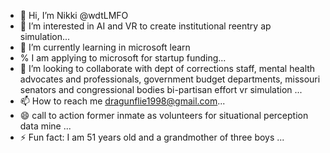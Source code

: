 - 👋 Hi, I’m Nikki @wdtLMFO
- 👀 I’m interested in AI and VR to create institutional reentry ap simulation...
- 🌱 I’m currently learning in microsoft learn
- % I am applying to microsoft for startup funding...
- 💞️ I’m looking to collaborate with dept of corrections staff, mental health advocates and professionals, government budget departments, missouri senators and congressional bodies bi-partisan effort vr simulation ...
- 📫 How to reach me dragunflie1998@gmail.com...
- 😄 call to action former inmate as volunteers for situational perception data mine ...
- ⚡ Fun fact: I am 51 years old and a grandmother of three boys ...

<!---
wdtLMFO/wdtLMFO is a ✨ special ✨ repository because its `README.md` (this file) appears on your GitHub profile.
You can click the Preview link to take a look at your changes.
--->
